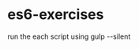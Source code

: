<!--
@Author: Alcwyn Parker <alcwynparker>
@Date:   2017-06-22T09:10:07+01:00
@Email:  alcwynparker@gmail.com
@Project: Unlocking Potential
@Filename: README.md
@Last modified by:   alcwynparker
@Last modified time: 2017-06-22T20:20:32+01:00
-->

# es6-exercises

run the each script using gulp --silent
